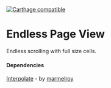 [![Carthage compatible](https://img.shields.io/badge/Carthage-compatible-4BC51D.svg?style=flat)](https://github.com/Carthage/Carthage)

# Endless Page View

Endless scrolling with full size cells.

#### Dependencies

[Interpolate](https://github.com/marmelroy/Interpolate) - by [marmelroy](http://marmelroy.github.io/)
